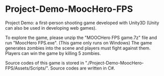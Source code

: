 # Project-Demo-MoocHero-FPS
Project Demo: a first-person shooting game developed with Unity3D (Unity can also be used in developing web games).


To explore the game, please unzip the "MOOCHero FPS game.7z" file and run "MoocHero FPS.exe". (This game only runs on Windows) The game generates zombies into the scene and players must fight against them. Players can win the game by killing 5 zombies.

Source codes of this game is stored in "./Project-Demo-MoocHero-FPS/Assets/Scripts/". Source codes are written in C#.

